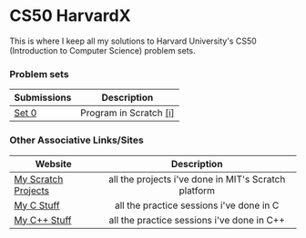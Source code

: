 <!-- https://github.com/adam-p/markdown-here/wiki/Markdown-Cheatsheet -->

CS50 HarvardX
=================
This is where I keep all my solutions to Harvard University's CS50 (Introduction to Computer Science) problem sets.

### Problem sets
| Submissions        | Description           |
| ------------- |:--------------------:|
| [Set 0](#)     | Program in Scratch [[i]](http://docs.cs50.net/2017/x/psets/0/pset0.html)|

### Other Associative Links/Sites
| Website        | Description           |
| ------------- |:--------------------:|
| [My Scratch Projects](https://scratch.mit.edu/users/glennlopez/)     | all the projects i've done in MIT's Scratch platform |
| [My C Stuff](https://github.com/glennlopez/Cpp.Playground/tree/master/c_practice)     | all the practice sessions i've done in C |
| [My C++ Stuff](https://github.com/glennlopez/Cpp.Playground/tree/master/cpp_practice)     | all the practice sessions i've done in C++ |
